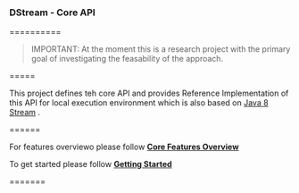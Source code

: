 ### DStream - Core API
==========
> IMPORTANT: At the moment this is a research project with the primary goal of investigating the feasability of the approach.

=====

This project defines teh core API and provides Reference Implementation of this API for local execution environment which is also based on [Java 8 Stream](http://docs.oracle.com/javase/8/docs/api/java/util/stream/package-summary.html) .

======

For features overviewo please follow [**Core Features Overview**](https://github.com/hortonworks/dstream/wiki/Core-Features-Overview)

To get started please follow [**Getting Started**](https://github.com/hortonworks/dstream/wiki)

=======

